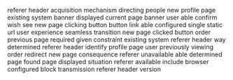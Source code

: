 referer header acquisition mechanism directing people new profile page existing system banner displayed current page banner user able confirm wish see new page clicking button button link able configured single static url user experience seamless transition new page clicked button order previous page required given constraint existing system referer header way determined referer header identify profile page user previously viewing order redirect new page consequence referer unavailable able determined page found page displayed situation referer available include browser configured block transmission referer header version